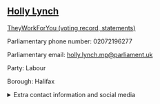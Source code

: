 ## <a href="https://members.parliament.uk/member/4472/contact">Holly Lynch</a>

<a href="https://www.theyworkforyou.com/mp/25434/holly_lynch/halifax">TheyWorkForYou (voting record, statements)</a> 

Parliamentary phone number: 02072196277 

Parliamentary email: holly.lynch.mp@parliament.uk 

Party: Labour 

Borough: Halifax 

<details><summary>Extra contact information and social media</summary> 
<li>Website: http://www.hollylynch.org.uk/</li>
<li>Twitter: https://twitter.com/hollylynch5</li>
<li>Constituency office phone number: 01422399515</li>
<li>Constituency office email:</li>
<li>Facebook:</li>
<li>Instagram:</li>
<li>Youtube:</li>
<li>Linkedin:</li>
<li>Government department phone number:</li>
<li>Government department email:</li>
<li>Threads:</li>
<li>Party office phone number:</li>
<li>Party office email:</li>
<li>Tiktok:</li>
</details>